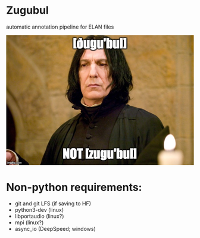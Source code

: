 # Zugubul

automatic annotation pipeline for ELAN files

![snape zugubul](snape_zugubul.jpeg)

# Non-python requirements:
- git and git LFS (if saving to HF)
- python3-dev (linux)
- libportaudio (linux?)
- mpi (linux?)
- async_io (DeepSpeed; windows)